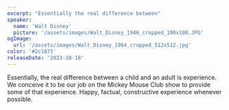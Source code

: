 ```yaml
---
excerpt: "Essentially the real difference between"
speaker:
  name: 'Walt Disney'
  picture: '/assets/images/Walt_Disney_1946_cropped_100x100.JPG'
ogImage:
  url: '/assets/images/Walt_Disney_1964_cropped_512x512.jpg'
color: '#2c1875'
releaseDate: '2023-10-18'
---
```

Essentially, the real difference between a child and an adult is experience. We conceive it to be our job on the Mickey Mouse Club show to provide some of that experience. Happy, factual, constructive experience whenever possible.
